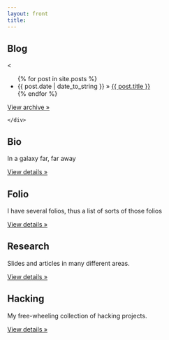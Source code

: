 ```yaml
---
layout: front
title:
---
```


<div class="row">
      <div class="col col-lg-8">
        <h2>Blog</h2>
        <<ul class="posts">
  {% for post in site.posts %}
    <li><span>{{ post.date | date_to_string }}</span> &raquo; <a href="{{ BASE_PATH }}{{ post.url }}">{{ post.title }}</a></li>
  {% endfor %}
</ul>
<p><a class="btn btn-default" href="archive.html">View archive &raquo;</a></p>
      </div>
      
    </div>
<div class="row">
      <div class="col col-lg-4">
        <h2>Bio</h2>
        <p>In a galaxy far, far away </p>
        <p><a class="btn btn-default" href="./bio/index.html">View details &raquo;</a></p>
      </div>
      <div class="col col-lg-4">
        <h2>Folio</h2>
        <p>I have several folios, thus a list of sorts of those folios </p>
        <p><a class="btn btn-default" href="./folio/index.html">View details &raquo;</a></p>
     </div>
    </div>
    <div class="row">
      <div class="col col-lg-4">
        <h2>Research</h2>
        <p>Slides and articles in many different areas. </p>
        <p><a class="btn btn-default" href="./research/index.html">View details &raquo;</a></p>
      </div>
      <div class="col col-lg-4">
        <h2>Hacking</h2>
        <p>My free-wheeling collection of hacking projects. </p>
        <p><a class="btn btn-default" href="./hacking/index.html">View details &raquo;</a></p>
     </div>
    </div>
    

